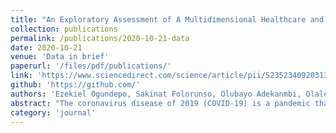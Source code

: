 ```yaml
---
title: "An Exploratory Assessment of A Multidimensional Healthcare and Economic Data on COVID-19 in Nigeria"
collection: publications
permalink: /publications/2020-10-21-data
date: 2020-10-21
venue: 'Data in brief'
paperurl: '/files/pdf/publications/'
link: 'https://www.sciencedirect.com/science/article/pii/S2352340920313068'
github: 'https://github.com/'
authors: 'Ezekiel Ogundepo, Sakinat Folorunso, Olubayo Adekanmbi, Olalekan Akinsande, Oluwatobi Banjo, Emeka Ogbuju, Francisca Oladipo, <b>Olawale, Abimbola</b>, Ehizokhale Oseghale, and Oluwatobi Babajide'
abstract: "The coronavirus disease of 2019 (COVID-19) is a pandemic that is ravaging Nigeria and the world at large. This data article provides a dataset of daily updates of COVID-19 as reported online by the Nigeria Centre for Disease Control (NCDC) from February 27, 2020 to September 29, 2020. The data were obtained through web scraping from different sources and it includes some economic variables such as the Nigeria budget for each state in 2020, population estimate, healthcare facilities, and the COVID-19 laboratories in Nigeria. The dataset has been processed using the standard of the FAIR data principle which encourages its findability, accessibility, interoperability, and reusability and will be relevant to researchers in different fields such as Data Science, Epidemiology, Earth Modelling, and Health Informatics."
category: 'journal'
---
```

